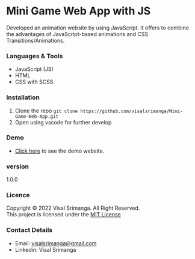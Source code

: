 # Mini Game Web App with JS

Developed an animation website by using JavaScript. It offers to
combine the advantages of JavaScript-based animations and CSS
Transitions/Animations.

### Languages & Tools
* JavaScript (JS)
* HTML
* CSS with SCSS

### Installation

1. Clone the repo `git clone https://github.com/visalsrimanga/Mini-Game-Web-App.git`
2. Open using vscode for further develop

### Demo

* [Click here](https://visalsrimanga.github.io/Web-API-Experiment/) to see the demo website.

### version
1.0.0

### Licence
Copyright &copy; 2022 Visal Srimanga. All Right Reserved.<br>
This project is licensed under the [MIT License](LICENSE.txt)

### Contact Details

* Email: visalsrimanga@gmail.com
* Linkedin: Visal Srimanga